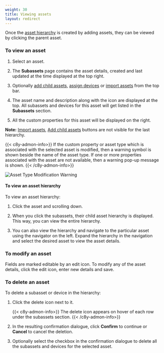 ```yaml
---
weight: 30
title: Viewing assets
layout: redirect
---
```


Once the [asset hierarchy](/dtm/asset-hierarchy/#asset-hierarchy) is created by adding assets, they can be viewed by clicking the parent asset.


<a name=""></a>
### To view an asset

1. Select an asset.

2. The **Subassets** page contains the asset details, created and last updated at the time displayed at the top right.

3. Optionally [add child assets](/dtm/asset-hierarchy/#add-child-assets), [assign devices](/dtm/asset-hierarchy/#assign-devices-to-asset) or [import assets](/dtm/asset-hierarchy/#creating-assets-bulk-import) from the top bar.

4. The asset name and description along with the icon are displayed at the top.
All subassets and devices for this asset will get listed in the **Subassets** section.

5. All the custom properties for this asset will be displayed on the right.

<b>Note:</b> [Import assets](/dtm/asset-hierarchy/#creating-assets-bulk-import), [Add child assets](/dtm/asset-hierarchy/#add-child-assets) buttons are not visible for the last hierarchy.

{{< c8y-admon-info>}}
If the custom property or asset type which is associated with the selected asset is modified, then a warning symbol is shown beside the name of the asset type. If one or more properties associated with the asset are not available, then a warning pop-up message is shown.
{{< /c8y-admon-info>}}

![Asset Type Modification Warning](/images/dtm/assets/asset-type-modification-warning.png)

<a name=""></a>
#### To view an asset hierarchy

To view an asset hierarchy:

1. Click the asset and scrolling down.

2. When you click the subassets, their child asset hierarchy is displayed. This way, you can view the entire hierarchy.

3. You can also view the hierarchy and navigate to the particular asset using the navigator on the left. Expand the hierarchy in the navigation and select the desired asset to view the asset details.


<a name=""></a>
### To modify an asset

Fields are marked editable by an edit icon.
To modify any of the asset details, click the edit icon, enter new details and save.


<a name=""></a>
### To delete an asset

To delete a subasset or device in the hierarchy:

1. Click the delete icon next to it.

    {{< c8y-admon-info>}}
The delete icon appears on hover of each row under the subassets section.
    {{< /c8y-admon-info>}}

2. In the resulting confirmation dialogue, click **Confirm** to continue or **Cancel** to cancel the deletion.
3. Optionally select the checkbox in the confirmation dialogue to delete all the subassets and devices for the selected asset.
